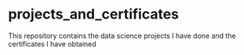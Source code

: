 # projects_and_certificates
This repository contains the data science projects I have done and the certificates I have obtained
